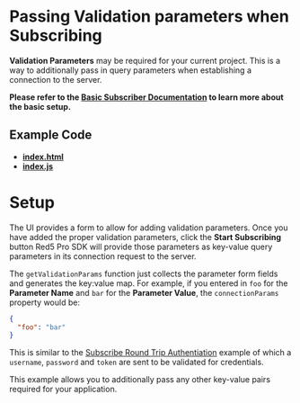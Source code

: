 # Passing Validation parameters when Subscribing

**Validation Parameters** may be required for your current project. This is a way to additionally pass in query parameters when establishing a connection to the server.

**Please refer to the [Basic Subscriber Documentation](../subscribe/README.md) to learn more about the basic setup.**

## Example Code

- **[index.html](index.html)**
- **[index.js](index.js)**

# Setup

The UI provides a form to allow for adding validation parameters. Once you have added the proper validation parameters, click the **Start Subscribing** button Red5 Pro SDK will provide those parameters as key-value query parameters in its connection request to the server.

The `getValidationParams` function just collects the parameter form fields and generates the key:value map. For example, if you entered in `foo` for the **Parameter Name** and `bar` for the **Parameter Value**, the `connectionParams` property would be:

```json
{
  "foo": "bar"
}
```

This is similar to the [Subscribe Round Trip Authentiation](../subscribeRoundTripAuth/) example of which a `username`, `password` and `token` are sent to be validated for credentials.

This example allows you to additionally pass any other key-value pairs required for your application.

